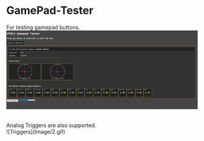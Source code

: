 # GamePad-Tester
For testing gamepad buttons.
<br>
<img src="Image/1.png"></img>

<br>
Analog Triggers are also supported.
<br>
![Triggers](Image/2.gif)
